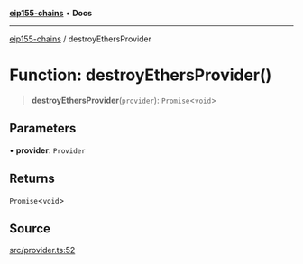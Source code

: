 [**eip155-chains**](../README.md) • **Docs**

***

[eip155-chains](../globals.md) / destroyEthersProvider

# Function: destroyEthersProvider()

> **destroyEthersProvider**(`provider`): `Promise`\<`void`\>

## Parameters

• **provider**: `Provider`

## Returns

`Promise`\<`void`\>

## Source

[src/provider.ts:52](https://github.com/ivanzzeth/eip155-chains/blob/400ef11db8a06981938f7415f945494cf060a7cb/src/provider.ts#L52)
